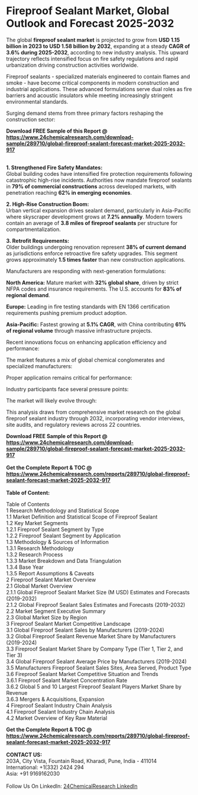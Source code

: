 <h1>Fireproof Sealant Market, Global Outlook and Forecast 2025-2032</h1><p>The global <strong>fireproof sealant market</strong> is projected to grow from <strong>USD 1.15 billion in 2023 to USD 1.58 billion by 2032</strong>, expanding at a steady <strong>CAGR of 3.6% during 2025-2032</strong>, according to new industry analysis. This upward trajectory reflects intensified focus on fire safety regulations and rapid urbanization driving construction activities worldwide.</p><p>Fireproof sealants - specialized materials engineered to contain flames and smoke - have become critical components in modern construction and industrial applications. These advanced formulations serve dual roles as fire barriers and acoustic insulators while meeting increasingly stringent environmental standards.</p><p>Surging demand stems from three primary factors reshaping the construction sector:</p><div><b>Download FREE Sample of this Report @ 
            <a href="https://www.24chemicalresearch.com/download-sample/289710/global-fireproof-sealant-forecast-market-2025-2032-917">
            https://www.24chemicalresearch.com/download-sample/289710/global-fireproof-sealant-forecast-market-2025-2032-917</a></b></div><br><p><strong>1. Strengthened Fire Safety Mandates:</strong><br>
Global building codes have intensified fire protection requirements following catastrophic high-rise incidents. Authorities now mandate fireproof sealants in <strong>79% of commercial constructions</strong> across developed markets, with penetration reaching <strong>62% in emerging economies</strong>.</p><p><strong>2. High-Rise Construction Boom:</strong><br>
Urban vertical expansion drives sealant demand, particularly in Asia-Pacific where skyscraper development grows at <strong>7.2% annually</strong>. Modern towers contain an average of <strong>3.8 miles of fireproof sealants</strong> per structure for compartmentalization.</p><p><strong>3. Retrofit Requirements:</strong><br>
Older buildings undergoing renovation represent <strong>38% of current demand</strong> as jurisdictions enforce retroactive fire safety upgrades. This segment grows approximately <strong>1.5 times faster</strong> than new construction applications.</p><p>Manufacturers are responding with next-generation formulations:</p><p><strong>North America:</strong> Mature market with <strong>32% global share</strong>, driven by strict NFPA codes and insurance requirements. The U.S. accounts for <strong>83% of regional demand</strong>.</p><p><strong>Europe:</strong> Leading in fire testing standards with EN 1366 certification requirements pushing premium product adoption.</p><p><strong>Asia-Pacific:</strong> Fastest growing at <strong>5.1% CAGR</strong>, with China contributing <strong>61% of regional volume</strong> through massive infrastructure projects.</p><p>Recent innovations focus on enhancing application efficiency and performance:</p><p>The market features a mix of global chemical conglomerates and specialized manufacturers:</p><p>Proper application remains critical for performance:</p><p>Industry participants face several pressure points:</p><p>The market will likely evolve through:</p><p>This analysis draws from comprehensive market research on the global fireproof sealant industry through 2032, incorporating vendor interviews, site audits, and regulatory reviews across 22 countries.</p><div><b>Download FREE Sample of this Report @ 
            <a href="https://www.24chemicalresearch.com/download-sample/289710/global-fireproof-sealant-forecast-market-2025-2032-917">
            https://www.24chemicalresearch.com/download-sample/289710/global-fireproof-sealant-forecast-market-2025-2032-917</a></b></div><br><div><b>Get the Complete Report & TOC @ 
            <a href="https://www.24chemicalresearch.com/reports/289710/global-fireproof-sealant-forecast-market-2025-2032-917">
            https://www.24chemicalresearch.com/reports/289710/global-fireproof-sealant-forecast-market-2025-2032-917</a></b></div><br>
            <b>Table of Content:</b><p>Table of Contents<br />
1 Research Methodology and Statistical Scope<br />
1.1 Market Definition and Statistical Scope of Fireproof Sealant<br />
1.2 Key Market Segments<br />
1.2.1 Fireproof Sealant Segment by Type<br />
1.2.2 Fireproof Sealant Segment by Application<br />
1.3 Methodology & Sources of Information<br />
1.3.1 Research Methodology<br />
1.3.2 Research Process<br />
1.3.3 Market Breakdown and Data Triangulation<br />
1.3.4 Base Year<br />
1.3.5 Report Assumptions & Caveats<br />
2 Fireproof Sealant Market Overview<br />
2.1 Global Market Overview<br />
2.1.1 Global Fireproof Sealant Market Size (M USD) Estimates and Forecasts (2019-2032)<br />
2.1.2 Global Fireproof Sealant Sales Estimates and Forecasts (2019-2032)<br />
2.2 Market Segment Executive Summary<br />
2.3 Global Market Size by Region<br />
3 Fireproof Sealant Market Competitive Landscape<br />
3.1 Global Fireproof Sealant Sales by Manufacturers (2019-2024)<br />
3.2 Global Fireproof Sealant Revenue Market Share by Manufacturers (2019-2024)<br />
3.3 Fireproof Sealant Market Share by Company Type (Tier 1, Tier 2, and Tier 3)<br />
3.4 Global Fireproof Sealant Average Price by Manufacturers (2019-2024)<br />
3.5 Manufacturers Fireproof Sealant Sales Sites, Area Served, Product Type<br />
3.6 Fireproof Sealant Market Competitive Situation and Trends<br />
3.6.1 Fireproof Sealant Market Concentration Rate<br />
3.6.2 Global 5 and 10 Largest Fireproof Sealant Players Market Share by Revenue<br />
3.6.3 Mergers & Acquisitions, Expansion<br />
4 Fireproof Sealant Industry Chain Analysis<br />
4.1 Fireproof Sealant Industry Chain Analysis<br />
4.2 Market Overview of Key Raw Material</p><div><b>Get the Complete Report & TOC @ 
            <a href="https://www.24chemicalresearch.com/reports/289710/global-fireproof-sealant-forecast-market-2025-2032-917">
            https://www.24chemicalresearch.com/reports/289710/global-fireproof-sealant-forecast-market-2025-2032-917</a></b></div><br><b>CONTACT US:</b><br>
            203A, City Vista, Fountain Road, Kharadi, Pune, India - 411014<br>
            International: +1(332) 2424 294<br>
            Asia: +91 9169162030 <br><br>
            Follow Us On LinkedIn: <a href="https://www.linkedin.com/company/24chemicalresearch/">24ChemicalResearch LinkedIn</a>